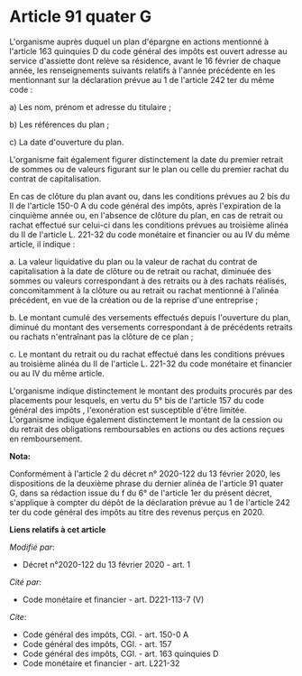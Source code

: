# Article 91 quater G

L'organisme auprès duquel un plan d'épargne en actions mentionné à l'article 163 quinquies D du code général des impôts est
ouvert adresse au service d'assiette dont relève sa résidence, avant le 16 février de chaque année, les renseignements
suivants relatifs à l'année précédente en les mentionnant sur la déclaration prévue au 1 de l'article 242 ter du même code :

a) Les nom, prénom et adresse du titulaire ;

b) Les références du plan ;

c) La date d'ouverture du plan.

L'organisme fait également figurer distinctement la date du premier retrait de sommes ou de valeurs figurant sur le plan ou
celle du premier rachat du contrat de capitalisation.

En cas de clôture du plan avant ou, dans les conditions prévues au 2 bis du II de l'article 150-0 A du code général des
impôts, après l'expiration de la cinquième année ou, en l'absence de clôture du plan, en cas de retrait ou rachat effectué
sur celui-ci dans les conditions prévues au  troisième alinéa du II de l'article L. 221-32 du code monétaire et financier ou
au IV du même article, il indique :

a. La valeur liquidative du plan ou la valeur de rachat du contrat de capitalisation à la date de clôture ou de retrait ou
rachat, diminuée des sommes ou valeurs correspondant à des retraits ou à des rachats réalisés, concomitamment à la clôture ou
au retrait ou rachat mentionné à l'alinéa précédent, en vue de la création ou de la reprise d'une entreprise ;

b. Le montant cumulé des versements effectués depuis l'ouverture du plan, diminué du montant des versements correspondant à
de précédents retraits ou rachats n'entraînant pas la clôture de ce plan ;

c. Le montant du retrait ou du rachat effectué dans les conditions prévues au  troisième alinéa du II de l'article L. 221-32
du code monétaire et financier ou au IV du même article.

L'organisme indique distinctement le montant des produits procurés par des placements pour lesquels, en vertu du  5° bis de
l'article 157 du code général des impôts , l'exonération est susceptible d'être limitée. L'organisme indique également
distinctement le montant de la cession ou du retrait des obligations remboursables en actions ou des actions reçues en
remboursement.

**Nota:**

Conformément à l'article 2 du décret n° 2020-122 du 13 février 2020, les dispositions de la deuxième phrase du dernier alinéa
de l'article 91 quater G, dans sa rédaction issue du f du 6° de l'article 1er du présent décret, s'applique à compter du
dépôt de la déclaration prévue au 1 de l'article 242 ter du code général des impôts au titre des revenus perçus en 2020.

**Liens relatifs à cet article**

_Modifié par_:

  - Décret n°2020-122 du 13 février 2020 - art. 1

_Cité par_:

  - Code monétaire et financier - art. D221-113-7 (V)

_Cite_:

  - Code général des impôts, CGI. - art. 150-0 A
  - Code général des impôts, CGI. - art. 157
  - Code général des impôts, CGI. - art. 163 quinquies D
  - Code monétaire et financier - art. L221-32
